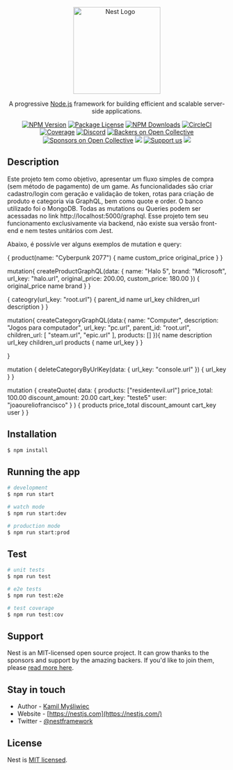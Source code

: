 <p align="center">
  <a href="http://nestjs.com/" target="blank"><img src="https://nestjs.com/img/logo-small.svg" width="200" alt="Nest Logo" /></a>
</p>

[circleci-image]: https://img.shields.io/circleci/build/github/nestjs/nest/master?token=abc123def456
[circleci-url]: https://circleci.com/gh/nestjs/nest

  <p align="center">A progressive <a href="http://nodejs.org" target="_blank">Node.js</a> framework for building efficient and scalable server-side applications.</p>
    <p align="center">
<a href="https://www.npmjs.com/~nestjscore" target="_blank"><img src="https://img.shields.io/npm/v/@nestjs/core.svg" alt="NPM Version" /></a>
<a href="https://www.npmjs.com/~nestjscore" target="_blank"><img src="https://img.shields.io/npm/l/@nestjs/core.svg" alt="Package License" /></a>
<a href="https://www.npmjs.com/~nestjscore" target="_blank"><img src="https://img.shields.io/npm/dm/@nestjs/common.svg" alt="NPM Downloads" /></a>
<a href="https://circleci.com/gh/nestjs/nest" target="_blank"><img src="https://img.shields.io/circleci/build/github/nestjs/nest/master" alt="CircleCI" /></a>
<a href="https://coveralls.io/github/nestjs/nest?branch=master" target="_blank"><img src="https://coveralls.io/repos/github/nestjs/nest/badge.svg?branch=master#9" alt="Coverage" /></a>
<a href="https://discord.gg/G7Qnnhy" target="_blank"><img src="https://img.shields.io/badge/discord-online-brightgreen.svg" alt="Discord"/></a>
<a href="https://opencollective.com/nest#backer" target="_blank"><img src="https://opencollective.com/nest/backers/badge.svg" alt="Backers on Open Collective" /></a>
<a href="https://opencollective.com/nest#sponsor" target="_blank"><img src="https://opencollective.com/nest/sponsors/badge.svg" alt="Sponsors on Open Collective" /></a>
  <a href="https://paypal.me/kamilmysliwiec" target="_blank"><img src="https://img.shields.io/badge/Donate-PayPal-ff3f59.svg"/></a>
    <a href="https://opencollective.com/nest#sponsor"  target="_blank"><img src="https://img.shields.io/badge/Support%20us-Open%20Collective-41B883.svg" alt="Support us"></a>
  <a href="https://twitter.com/nestframework" target="_blank"><img src="https://img.shields.io/twitter/follow/nestframework.svg?style=social&label=Follow"></a>
</p>
  <!--[![Backers on Open Collective](https://opencollective.com/nest/backers/badge.svg)](https://opencollective.com/nest#backer)
  [![Sponsors on Open Collective](https://opencollective.com/nest/sponsors/badge.svg)](https://opencollective.com/nest#sponsor)-->

## Description

Este projeto tem como objetivo, apresentar um fluxo simples de compra (sem método de pagamento) de um game. As funcionalidades são criar cadastro/login com geração e validação de token, rotas para criação de produto e categoria via GraphQL, bem como quote e order. O banco utilizado foi o MongoDB. Todas as mutations ou Queries podem ser acessadas no link http://localhost:5000/graphql. Esse projeto tem seu funcionamento exclusivamente via backend, não existe sua versão front-end e nem testes unitários com Jest.

Abaixo, é possívle ver alguns exemplos de mutation e query:

{
  product(name: "Cyberpunk 2077") {
    name
    custom_price
    original_price
  }
}

mutation{
  createProductGraphQL(data: {
    name: "Halo 5",
    brand: "Microsoft",
    url_key: "halo.url",
    original_price: 200.00,
    custom_price: 180.00
  }) {
    original_price
    name
    brand
  }
}

{
  cateogry(url_key: "root.url") {
    parent_id
    name
    url_key
    children_url
    description
  }
}

mutation{
  createCategoryGraphQL(data:{
    name: "Computer",
    description: "Jogos para computador",
    url_key: "pc.url",
    parent_id: "root.url",
    children_url: [
      "steam.url",
      "epic.url"
    ],
    products: []
  }){
    name
    description
    url_key
    children_url
    products {
      name
      url_key
    }
  }

}

mutation {
  deleteCategoryByUrlKey(data: {
    url_key: "console.url"
  }) {
    url_key
  }
}

mutation {
  createQuote(
    data: {
      products: ["residentevil.url"]
      price_total: 100.00
      discount_amount: 20.00
      cart_key: "teste5"
      user: "joaoureliofrancisco"
    }
  ) {
    products
    price_total
    discount_amount
    cart_key
    user
  }
}



## Installation

```bash
$ npm install
```

## Running the app

```bash
# development
$ npm run start

# watch mode
$ npm run start:dev

# production mode
$ npm run start:prod
```

## Test

```bash
# unit tests
$ npm run test

# e2e tests
$ npm run test:e2e

# test coverage
$ npm run test:cov
```

## Support

Nest is an MIT-licensed open source project. It can grow thanks to the sponsors and support by the amazing backers. If you'd like to join them, please [read more here](https://docs.nestjs.com/support).

## Stay in touch

- Author - [Kamil Myśliwiec](https://kamilmysliwiec.com)
- Website - [https://nestjs.com](https://nestjs.com/)
- Twitter - [@nestframework](https://twitter.com/nestframework)

## License

Nest is [MIT licensed](LICENSE).
